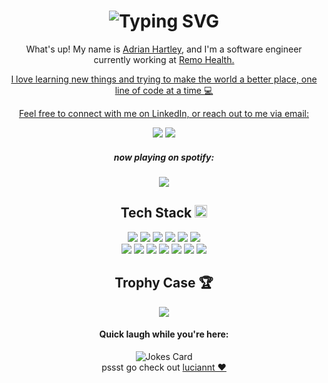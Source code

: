 <h1 align="center"><img src="https://readme-typing-svg.demolab.com?font=Fira+Code&size=30&pause=1000&width=635&color=F7F7F7&center=true&vCenter=true&lines=Hello+fellow+<Developers/>;Welcome+To+My+Github" alt="Typing SVG" />
</h1>

<div align='center'>
	<p>What's up! My name is <a href="https://linkedin.com/in/hannah-adrian-hartley">Adrian Hartley</a>, and I'm a software engineer currently working at <a href="https://remo.health">Remo Health.</p>
	<p>I love learning new things and trying to make the world a better place, one line of code at a time 💻</p>
	<p>Feel free to connect with me on LinkedIn, or reach out to me via email:</p>
</div>

<div align="center">
	<a href="https://linkedin.com/in/hannah-adrian-hartley"><img src="https://img.shields.io/badge/linkedin-%230077B5.svg?style=for-the-badge&logo=linkedin&logoColor=white" /></a>
	<a href="mailto:adrian.hartley.2000@gmail.com"><img src="https://img.shields.io/badge/Gmail-D14836?style=for-the-badge&logo=gmail&logoColor=white" /></a>
	<p><h5>now playing on spotify:</h5><img src="https://spotify-github-profile.vercel.app/api/view?uid=gracieaerogirl&cover_image=true&theme=natemoo-re&show_offline=false&background_color=121212&interchange=false&bar_color=53b14f&bar_color_cover=true" /></p>
<div>
  
  <h2 align="center">Tech Stack <img height="20" width="20" src="https://cdn.simpleicons.org/visualstudiocode/#007ACC" /></h2>

  <img src="https://img.shields.io/badge/javascript-%23323330.svg?style=for-the-badge&logo=javascript&logoColor=%23F7DF1E" />
	<img src="https://img.shields.io/badge/typescript-%23007ACC.svg?style=for-the-badge&logo=typescript&logoColor=white" />
	<img src="https://img.shields.io/badge/java-%23ED8B00.svg?style=for-the-badge&logo=openjdk&logoColor=white" />
	<img src="https://img.shields.io/badge/python-3670A0?style=for-the-badge&logo=python&logoColor=ffdd54" />
	<img src="https://img.shields.io/badge/go-%2300ADD8.svg?style=for-the-badge&logo=go&logoColor=white" />
	<img src="https://img.shields.io/badge/-GraphQL-E10098?style=for-the-badge&logo=graphql&logoColor=white" />
	<br>
	<img src="https://img.shields.io/badge/react-%2320232a.svg?style=for-the-badge&logo=react&logoColor=%2361DAFB" />
	<img src="https://img.shields.io/badge/redux-%23593d88.svg?style=for-the-badge&logo=redux&logoColor=white" />
	<img src="https://img.shields.io/badge/Next-black?style=for-the-badge&logo=next.js&logoColor=white" />
	<img src="https://img.shields.io/badge/-ApolloGraphQL-311C87?style=for-the-badge&logo=apollo-graphql" />
	<img src="https://img.shields.io/badge/node.js-6DA55F?style=for-the-badge&logo=node.js&logoColor=white" />
	<img src="https://img.shields.io/badge/spring-%236DB33F.svg?style=for-the-badge&logo=spring&logoColor=white" />
	<img src="https://img.shields.io/badge/vuejs-%2335495e.svg?style=for-the-badge&logo=vuedotjs&logoColor=%234FC08D" />
<br>
	
<h2 align="center">Trophy Case 🏆</h4>

<div align='center' with='80px'>
	<img src="https://github-profile-trophy.vercel.app/?username=meep-morp&theme=onedark&rank=SSS,SS,S,AAA,AA,A" />
</div>

<h4 align='center'>Quick laugh while you're here:</h4>
 <div align="center">
   <img src="https://readme-jokes.vercel.app/api?hideBorder&theme=synthwave" alt="Jokes Card" />
 </div>
pssst go check out <a href="https://github.com/luciannt">luciannt ❤️</a>
